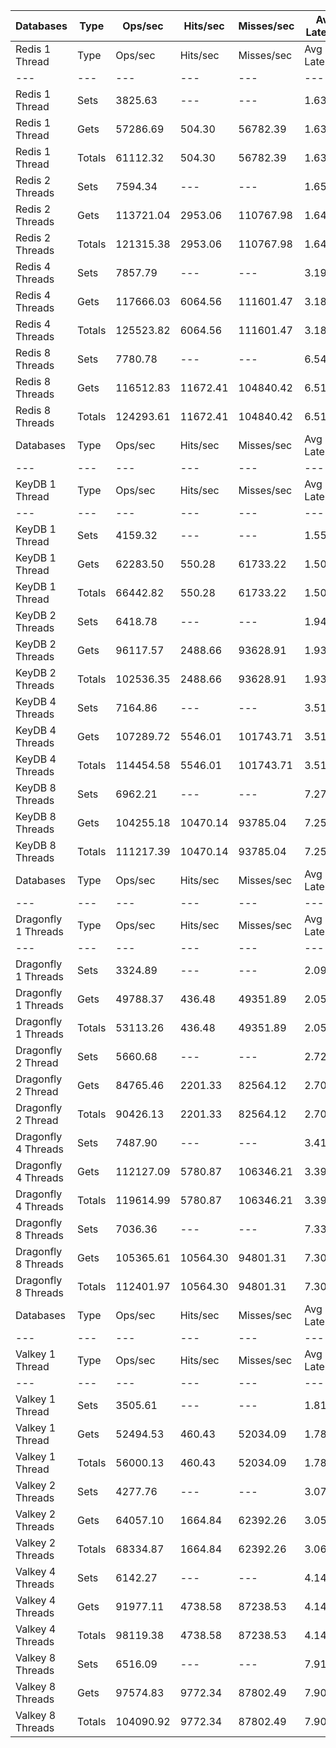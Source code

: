 | Databases | Type | Ops/sec | Hits/sec | Misses/sec | Avg Latency | p50 Latency | p99 Latency | p99.9 Latency | KB/sec |
| --- | --- | --- | --- | --- | --- | --- | --- | --- | --- |
| Redis 1 Thread | Type | Ops/sec | Hits/sec | Misses/sec | Avg Latency | p50 Latency | p99 Latency | p99.9 Latency | KB/sec |
| --- | --- | --- | --- | --- | --- | --- | --- | --- | --- |
Redis 1 Thread | Sets | 3825.63 | --- | --- | 1.63927 | 1.58300 | 2.73500 | 7.39100 | 2091.54 |
Redis 1 Thread | Gets | 57286.69 | 504.30 | 56782.39 | 1.63591 | 1.58300 | 2.73500 | 7.00700 | 2482.50 |
Redis 1 Thread | Totals | 61112.32 | 504.30 | 56782.39 | 1.63612 | 1.58300 | 2.73500 | 7.00700 | 4574.04 |
Redis 2 Threads | Sets | 7594.34 | --- | --- | 1.65528 | 1.59900 | 4.19100 | 10.62300 | 4151.98 |
Redis 2 Threads | Gets | 113721.04 | 2953.06 | 110767.98 | 1.64749 | 1.58300 | 4.15900 | 10.55900 | 5909.79 |
Redis 2 Threads | Totals | 121315.38 | 2953.06 | 110767.98 | 1.64798 | 1.58300 | 4.15900 | 10.55900 | 10061.77 |
Redis 4 Threads | Sets | 7857.79 | --- | --- | 3.19918 | 3.05500 | 7.74300 | 16.19100 | 4296.02 |
Redis 4 Threads | Gets | 117666.03 | 6064.56 | 111601.47 | 3.18255 | 3.03900 | 7.64700 | 16.12700 | 7628.17 |
Redis 4 Threads | Totals | 125523.82 | 6064.56 | 111601.47 | 3.18359 | 3.03900 | 7.64700 | 16.19100 | 11924.18 |
Redis 8 Threads | Sets | 7780.78 | --- | --- | 6.54223 | 6.07900 | 18.30300 | 52.47900 | 4253.91 |
Redis 8 Threads | Gets | 116512.83 | 11672.41 | 104840.42 | 6.51849 | 6.07900 | 18.17500 | 51.45500 | 10403.65 |
Redis 8 Threads | Totals | 124293.61 | 11672.41 | 104840.42 | 6.51998 | 6.07900 | 18.30300 | 51.45500 | 14657.57 |
| Databases | Type | Ops/sec | Hits/sec | Misses/sec | Avg Latency | p50 Latency | p99 Latency | p99.9 Latency | KB/sec |
| --- | --- | --- | --- | --- | --- | --- | --- | --- | --- |
| KeyDB 1 Thread | Type | Ops/sec | Hits/sec | Misses/sec | Avg Latency | p50 Latency | p99 Latency | p99.9 Latency | KB/sec |
| --- | --- | --- | --- | --- | --- | --- | --- | --- | --- |
KeyDB 1 Thread | Sets | 4159.32 | --- | --- | 1.55081 | 1.49500 | 2.46300 | 13.69500 | 2273.98 |
KeyDB 1 Thread | Gets | 62283.50 | 550.28 | 61733.22 | 1.50176 | 1.48700 | 2.31900 | 6.52700 | 2700.04 |
KeyDB 1 Thread | Totals | 66442.82 | 550.28 | 61733.22 | 1.50483 | 1.48700 | 2.33500 | 7.07100 | 4974.01 |
KeyDB 2 Threads | Sets | 6418.78 | --- | --- | 1.94674 | 1.61500 | 10.17500 | 19.96700 | 3509.27 |
KeyDB 2 Threads | Gets | 96117.57 | 2488.66 | 93628.91 | 1.93852 | 1.60700 | 9.79100 | 19.32700 | 4991.32 |
KeyDB 2 Threads | Totals | 102536.35 | 2488.66 | 93628.91 | 1.93904 | 1.60700 | 9.79100 | 19.32700 | 8500.60 |
KeyDB 4 Threads | Sets | 7164.86 | --- | --- | 3.51927 | 3.24700 | 10.23900 | 17.66300 | 3917.18 |
KeyDB 4 Threads | Gets | 107289.72 | 5546.01 | 101743.71 | 3.51369 | 3.23100 | 10.36700 | 17.91900 | 6963.65 |
KeyDB 4 Threads | Totals | 114454.58 | 5546.01 | 101743.71 | 3.51404 | 3.23100 | 10.36700 | 17.91900 | 10880.83 |
KeyDB 8 Threads | Sets | 6962.21 | --- | --- | 7.27146 | 6.65500 | 22.01500 | 46.59100 | 3806.38 |
KeyDB 8 Threads | Gets | 104255.18 | 10470.14 | 93785.04 | 7.25369 | 6.62300 | 21.88700 | 46.84700 | 9322.08 |
KeyDB 8 Threads | Totals | 111217.39 | 10470.14 | 93785.04 | 7.25480 | 6.62300 | 21.88700 | 46.84700 | 13128.46 |
| Databases | Type | Ops/sec | Hits/sec | Misses/sec | Avg Latency | p50 Latency | p99 Latency | p99.9 Latency | KB/sec |
| --- | --- | --- | --- | --- | --- | --- | --- | --- | --- |
| Dragonfly 1 Threads | Type | Ops/sec | Hits/sec | Misses/sec | Avg Latency | p50 Latency | p99 Latency | p99.9 Latency | KB/sec |
| --- | --- | --- | --- | --- | --- | --- | --- | --- | --- |
Dragonfly 1 Threads | Sets | 3324.89 | --- | --- | 2.09075 | 1.82300 | 4.63900 | 14.84700 | 1817.78 |
Dragonfly 1 Threads | Gets | 49788.37 | 436.48 | 49351.89 | 2.05622 | 1.81500 | 4.54300 | 8.15900 | 2156.65 |
Dragonfly 1 Threads | Totals | 53113.26 | 436.48 | 49351.89 | 2.05838 | 1.81500 | 4.54300 | 8.51100 | 3974.43 |
Dragonfly 2 Thread | Sets | 5660.68 | --- | --- | 2.72658 | 2.63900 | 7.96700 | 14.78300 | 3094.80 |
Dragonfly 2 Thread | Gets | 84765.46 | 2201.33 | 82564.12 | 2.70121 | 2.63900 | 7.45500 | 13.88700 | 4405.14 |
Dragonfly 2 Thread | Totals | 90426.13 | 2201.33 | 82564.12 | 2.70280 | 2.63900 | 7.48700 | 14.01500 | 7499.94 |
Dragonfly 4 Threads | Sets | 7487.90 | --- | --- | 3.41169 | 3.51900 | 8.44700 | 18.17500 | 4093.79 |
Dragonfly 4 Threads | Gets | 112127.09 | 5780.87 | 106346.21 | 3.39119 | 3.51900 | 8.19100 | 17.91900 | 7269.98 |
Dragonfly 4 Threads | Totals | 119614.99 | 5780.87 | 106346.21 | 3.39248 | 3.51900 | 8.19100 | 17.91900 | 11363.77 |
Dragonfly 8 Threads | Sets | 7036.36 | --- | --- | 7.33259 | 6.87900 | 24.95900 | 59.64700 | 3846.92 |
Dragonfly 8 Threads | Gets | 105365.61 | 10564.30 | 94801.31 | 7.30293 | 6.84700 | 24.70300 | 59.39100 | 9412.64 |
Dragonfly 8 Threads | Totals | 112401.97 | 10564.30 | 94801.31 | 7.30478 | 6.84700 | 24.70300 | 59.39100 | 13259.56 |
| Databases | Type | Ops/sec | Hits/sec | Misses/sec | Avg Latency | p50 Latency | p99 Latency | p99.9 Latency | KB/sec |
| --- | --- | --- | --- | --- | --- | --- | --- | --- | --- |
| Valkey 1 Thread | Type | Ops/sec | Hits/sec | Misses/sec | Avg Latency | p50 Latency | p99 Latency | p99.9 Latency | KB/sec |
| --- | --- | --- | --- | --- | --- | --- | --- | --- | --- |
Valkey 1 Thread | Sets | 3505.61 | --- | --- | 1.81471 | 1.58300 | 6.01500 | 12.15900 | 1916.58 |
Valkey 1 Thread | Gets | 52494.53 | 460.43 | 52034.09 | 1.78343 | 1.58300 | 5.47100 | 10.81500 | 2273.99 |
Valkey 1 Thread | Totals | 56000.13 | 460.43 | 52034.09 | 1.78539 | 1.58300 | 5.50300 | 11.19900 | 4190.57 |
Valkey 2 Threads | Sets | 4277.76 | --- | --- | 3.07532 | 2.84700 | 8.31900 | 16.89500 | 2338.74 |
Valkey 2 Threads | Gets | 64057.10 | 1664.84 | 62392.26 | 3.05962 | 2.84700 | 8.25500 | 16.51100 | 3329.61 |
Valkey 2 Threads | Totals | 68334.87 | 1664.84 | 62392.26 | 3.06060 | 2.84700 | 8.25500 | 16.51100 | 5668.34 |
Valkey 4 Threads | Sets | 6142.27 | --- | --- | 4.14163 | 3.99900 | 10.04700 | 23.93500 | 3358.11 |
Valkey 4 Threads | Gets | 91977.11 | 4738.58 | 87238.53 | 4.14760 | 3.99900 | 10.04700 | 24.19100 | 5961.79 |
Valkey 4 Threads | Totals | 98119.38 | 4738.58 | 87238.53 | 4.14722 | 3.99900 | 10.04700 | 24.19100 | 9319.90 |
Valkey 8 Threads | Sets | 6516.09 | --- | --- | 7.91151 | 7.42300 | 26.23900 | 53.50300 | 3562.48 |
Valkey 8 Threads | Gets | 97574.83 | 9772.34 | 87802.49 | 7.90387 | 7.42300 | 25.59900 | 53.50300 | 8711.22 |
Valkey 8 Threads | Totals | 104090.92 | 9772.34 | 87802.49 | 7.90435 | 7.42300 | 25.59900 | 53.50300 | 12273.70 |
